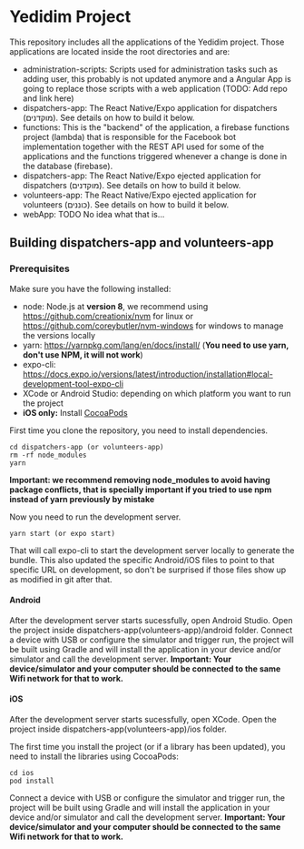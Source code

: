# Yedidim Project

This repository includes all the applications of the Yedidim project. Those applications are located inside the root directories and are:

- administration-scripts: Scripts used for administration tasks such as adding user, this probably is not updated anymore and a Angular App is going to replace those scripts with a web application (TODO: Add repo and link here)
- dispatchers-app: The React Native/Expo application for dispatchers (מוקדנים). See details on how to build it below.
- functions: This is the "backend" of the application, a firebase functions project (lambda) that is responsible for the Facebook bot implementation together with the REST API used for some of the applications and the functions triggered whenever a change is done in the database (firebase).
- dispatchers-app: The React Native/Expo ejected application for dispatchers (מוקדנים). See details on how to build it below.
- volunteers-app: The React Native/Expo ejected application for volunteers (כוננים). See details on how to build it below.
- webApp: TODO No idea what that is...

## Building dispatchers-app and volunteers-app

### Prerequisites

Make sure you have the following installed:

- node: Node.js at **version 8**, we recommend using https://github.com/creationix/nvm for linux or https://github.com/coreybutler/nvm-windows for windows to manage the versions locally
- yarn: https://yarnpkg.com/lang/en/docs/install/ (**You need to use yarn, don't use NPM, it will not work**)
- expo-cli: https://docs.expo.io/versions/latest/introduction/installation#local-development-tool-expo-cli
- XCode or Android Studio: depending on which platform you want to run the project
- **iOS only:** Install [CocoaPods](https://cocoapods.org/)

First time you clone the repository, you need to install dependencies.

```
cd dispatchers-app (or volunteers-app)
rm -rf node_modules
yarn
```

**Important: we recommend removing node_modules to avoid having package conflicts, that is specially important if you tried to use npm instead of yarn previously by mistake**

Now you need to run the development server.

```
yarn start (or expo start)
```

That will call expo-cli to start the development server locally to generate the bundle. This also updated the specific Android/iOS files to point to that specific URL on development, so don't be surprised if those files show up as modified in git after that.

#### Android

After the development server starts sucessfully, open Android Studio. Open the project inside dispatchers-app(volunteers-app)/android folder. Connect a device with USB or configure the simulator and trigger run, the project will be built using Gradle and will install the application in your device and/or simulator and call the development server.
**Important: Your device/simulator and your computer should be connected to the same Wifi network for that to work.**

#### iOS

After the development server starts sucessfully, open XCode. Open the project inside dispatchers-app(volunteers-app)/ios folder.

The first time you install the project (or if a library has been updated), you need to install the libraries using CocoaPods:

```
cd ios
pod install
```

Connect a device with USB or configure the simulator and trigger run, the project will be built using Gradle and will install the application in your device and/or simulator and call the development server.
**Important: Your device/simulator and your computer should be connected to the same Wifi network for that to work.**
